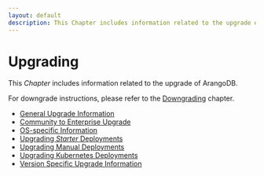 ```yaml
---
layout: default
description: This Chapter includes information related to the upgrade of ArangoDB
---
```

Upgrading
=========

This _Chapter_ includes information related to the upgrade of ArangoDB.

For downgrade instructions, please refer to the [Downgrading](downgrading.html)
chapter.

- [General Upgrade Information](upgrading-general-info.html)
- [Community to Enterprise Upgrade](upgrading-community-to-enterprise.html)
- [OS-specific Information](upgrading-osspecific-info.html)
- [Upgrading _Starter_ Deployments](upgrading-starter.html)  
- [Upgrading Manual Deployments](upgrading-manually.html)
- [Upgrading Kubernetes Deployments](upgrading-kubernetes.html)
- [Version Specific Upgrade Information](upgrading-version-specific.html)
